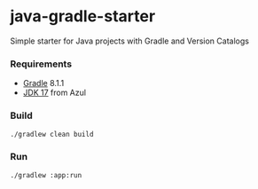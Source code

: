 # java-gradle-starter

Simple starter for Java projects with Gradle and Version Catalogs


### Requirements  


- [Gradle](https://gradle.org/releases/) 8.1.1
- [JDK 17](https://www.azul.com/downloads/?package=jdk#zulu) from Azul


### Build

```bash
./gradlew clean build
```

### Run

```bash
./gradlew :app:run
```



